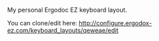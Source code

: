 My personal Ergodoc EZ keyboard layout.

You can clone/edit here: http://configure.ergodox-ez.com/keyboard_layouts/qeweae/edit
